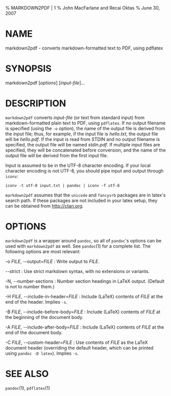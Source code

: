 % MARKDOWN2PDF | 1
% John MacFarlane and Recai Oktas
% June 30, 2007

# NAME

markdown2pdf - converts markdown-formatted text to PDF, using pdflatex 

# SYNOPSIS

markdown2pdf [*options*] [*input-file*]...

# DESCRIPTION

`markdown2pdf` converts *input-file* (or text from standard 
input) from markdown-formatted plain text to PDF, using `pdflatex`.
If no output filename is specified (using the `-o` option),
the name of the output file is derived from the input file; thus, for
example, if the input file is *hello.txt*, the output file will be
*hello.pdf*.  If the input is read from STDIN and no output filename
is specified, the output file will be named *stdin.pdf*.  If multiple
input files are specified, they will be concatenated before conversion,
and the name of the output file will be derived from the first input file.

Input is assumed to be in the UTF-8 character encoding.  If your
local character encoding is not UTF-8, you should pipe input and
output through `iconv`:

    iconv -t utf-8 input.txt | pandoc | iconv -f utf-8

`markdown2pdf` assumes that the `unicode` and `fancyvrb` packages
are in latex's search path.  If these packages are not included in your
latex setup, they can be obtained from <http://ctan.org>.

# OPTIONS

`markdown2pdf` is a wrapper around `pandoc`, so all of
`pandoc`'s options can be used with `markdown2pdf` as well.
See `pandoc`(1) for a complete list.
The following options are most relevant:

-o *FILE*, \--output=*FILE*
:   Write output to *FILE*.

\--strict
:   Use strict markdown syntax, with no extensions or variants.

-N, \--number-sections
:   Number section headings in LaTeX output.  (Default is not to number them.)

-H *FILE*, \--include-in-header=*FILE*
:   Include (LaTeX) contents of *FILE* at the end of the header.  Implies
    `-s`.

-B *FILE*, \--include-before-body=*FILE*
:   Include (LaTeX) contents of *FILE* at the beginning of the document body.

-A *FILE*, \--include-after-body=*FILE*
:   Include (LaTeX) contents of *FILE* at the end of the document body.

-C *FILE*, \--custom-header=*FILE*
:   Use contents of *FILE*
    as the LaTeX document header (overriding the default header, which can be
    printed using `pandoc -D latex`).  Implies `-s`.

# SEE ALSO

`pandoc`(1), `pdflatex`(1)
